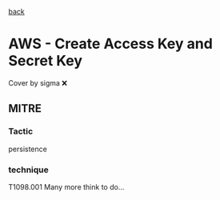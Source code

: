 [back](../index.md)
# AWS - Create Access Key and Secret Key
Cover by sigma :x: 
## MITRE
### Tactic
persistence
### technique
T1098.001
Many more think to do...